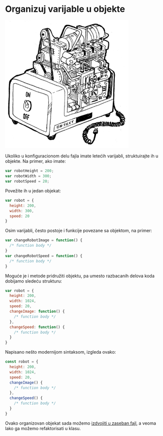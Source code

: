 # Organizuj varijable u objekte

<img src='images/objekat.jpg' width='400'>

Ukoliko u konfiguracionom delu fajla imate letećih varijabli, struktuirajte ih u objekte. Na primer, ako imate:

```javascript
var robotHeight = 200;
var robotWidth = 300;
var robotSpeed = 20;
```

Povežite ih u jedan objekat:
```javascript
var robot = {
  height: 200,
  width: 300,
  speed: 20
}
```

Osim varijabli, često postoje i funkcije povezane sa objektom, na primer:

```javascript
var changeRobotImage = function() {
  /* function body */
}
var changeRobotSpeed = function() {
  /* function body */
}
```

Moguće je i metode pridružiti objektu, pa umesto razbacanih delova koda dobijamo sledeću strukturu:
```javascript
var robot = {
  height: 200,
  width: 1024,
  speed: 20,
  changeImage: function() {
    /* function body */
  },
  changeSpeed: function() {
    /* function body */
  }
}
```

Napisano nešto modernijom sintaksom, izgleda ovako:

```javascript
const robot = {
  height: 200,
  width: 1024,
  speed: 20,
  changeImage() {
    /* function body */
  },
  changeSpeed() {
    /* function body */
  }
}
```

Ovako organizovan objekat sada možemo [izdvojiti u zaseban fajl](/refaktorisanje/podeli-kod-u-komponente), a veoma lako ga možemo refaktorisati u klasu.
